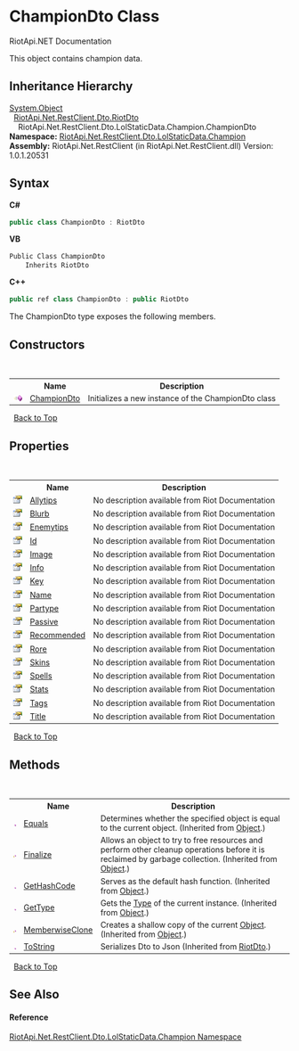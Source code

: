 # ChampionDto Class
RiotApi.NET Documentation 

This object contains champion data.


## Inheritance Hierarchy
<a href="http://msdn2.microsoft.com/en-us/library/e5kfa45b" target="_blank">System.Object</a><br />&nbsp;&nbsp;<a href="22bc6593-2751-9b34-8b72-58f2176b2e98">RiotApi.Net.RestClient.Dto.RiotDto</a><br />&nbsp;&nbsp;&nbsp;&nbsp;RiotApi.Net.RestClient.Dto.LolStaticData.Champion.ChampionDto<br />
**Namespace:**&nbsp;<a href="3124c537-7898-7be7-0beb-c234e417bc16">RiotApi.Net.RestClient.Dto.LolStaticData.Champion</a><br />**Assembly:**&nbsp;RiotApi.Net.RestClient (in RiotApi.Net.RestClient.dll) Version: 1.0.1.20531

## Syntax

**C#**<br />
``` C#
public class ChampionDto : RiotDto
```

**VB**<br />
``` VB
Public Class ChampionDto
	Inherits RiotDto
```

**C++**<br />
``` C++
public ref class ChampionDto : public RiotDto
```

The ChampionDto type exposes the following members.


## Constructors
&nbsp;<table><tr><th></th><th>Name</th><th>Description</th></tr><tr><td>![Public method](media/pubmethod.gif "Public method")</td><td><a href="c647d5db-3cc9-10dd-76bf-3ba7591bbe8c">ChampionDto</a></td><td>
Initializes a new instance of the ChampionDto class</td></tr></table>&nbsp;
<a href="#championdto-class">Back to Top</a>

## Properties
&nbsp;<table><tr><th></th><th>Name</th><th>Description</th></tr><tr><td>![Public property](media/pubproperty.gif "Public property")</td><td><a href="e93f43b4-0796-a98e-42f7-ab473f7c54f0">Allytips</a></td><td>
No description available from Riot Documentation</td></tr><tr><td>![Public property](media/pubproperty.gif "Public property")</td><td><a href="7514e1fb-8bdc-816a-0da8-0b5be05817d3">Blurb</a></td><td>
No description available from Riot Documentation</td></tr><tr><td>![Public property](media/pubproperty.gif "Public property")</td><td><a href="529191ea-5a13-3373-1758-8a343c1c2f73">Enemytips</a></td><td>
No description available from Riot Documentation</td></tr><tr><td>![Public property](media/pubproperty.gif "Public property")</td><td><a href="fc17533a-d8cc-8ca9-807a-b16d1cbce56b">Id</a></td><td>
No description available from Riot Documentation</td></tr><tr><td>![Public property](media/pubproperty.gif "Public property")</td><td><a href="6b95b7e3-194c-f503-c52a-9ac764c94528">Image</a></td><td>
No description available from Riot Documentation</td></tr><tr><td>![Public property](media/pubproperty.gif "Public property")</td><td><a href="2a3f00a9-4d73-97d2-653f-bfc734cd3bc4">Info</a></td><td>
No description available from Riot Documentation</td></tr><tr><td>![Public property](media/pubproperty.gif "Public property")</td><td><a href="47a730e9-974f-f308-5a85-54aa1853d07b">Key</a></td><td>
No description available from Riot Documentation</td></tr><tr><td>![Public property](media/pubproperty.gif "Public property")</td><td><a href="53a4b065-e3b6-e241-dbf9-aca4400a47f3">Name</a></td><td>
No description available from Riot Documentation</td></tr><tr><td>![Public property](media/pubproperty.gif "Public property")</td><td><a href="ac95babc-d587-4e63-368e-3fbc8667a2c9">Partype</a></td><td>
No description available from Riot Documentation</td></tr><tr><td>![Public property](media/pubproperty.gif "Public property")</td><td><a href="896129f3-3c13-559c-daa2-e9011e753716">Passive</a></td><td>
No description available from Riot Documentation</td></tr><tr><td>![Public property](media/pubproperty.gif "Public property")</td><td><a href="2ee6c321-bed6-1c52-1eb7-c82dbf9a1916">Recommended</a></td><td>
No description available from Riot Documentation</td></tr><tr><td>![Public property](media/pubproperty.gif "Public property")</td><td><a href="8775da34-8c36-aaea-a0c6-22f07876cf73">Rore</a></td><td>
No description available from Riot Documentation</td></tr><tr><td>![Public property](media/pubproperty.gif "Public property")</td><td><a href="1dc0c8a2-6c41-fb85-91f7-ceb166cab6e7">Skins</a></td><td>
No description available from Riot Documentation</td></tr><tr><td>![Public property](media/pubproperty.gif "Public property")</td><td><a href="bda57a01-ec55-d730-7cd5-3b9149fcaea5">Spells</a></td><td>
No description available from Riot Documentation</td></tr><tr><td>![Public property](media/pubproperty.gif "Public property")</td><td><a href="f8f25db4-c6df-3d55-4704-984201aad73b">Stats</a></td><td>
No description available from Riot Documentation</td></tr><tr><td>![Public property](media/pubproperty.gif "Public property")</td><td><a href="786132e9-7648-6350-f5a8-f7e054df40c7">Tags</a></td><td>
No description available from Riot Documentation</td></tr><tr><td>![Public property](media/pubproperty.gif "Public property")</td><td><a href="05eab86d-6060-3b17-dede-82e7b4486ef8">Title</a></td><td>
No description available from Riot Documentation</td></tr></table>&nbsp;
<a href="#championdto-class">Back to Top</a>

## Methods
&nbsp;<table><tr><th></th><th>Name</th><th>Description</th></tr><tr><td>![Public method](media/pubmethod.gif "Public method")</td><td><a href="http://msdn2.microsoft.com/en-us/library/bsc2ak47" target="_blank">Equals</a></td><td>
Determines whether the specified object is equal to the current object.
 (Inherited from <a href="http://msdn2.microsoft.com/en-us/library/e5kfa45b" target="_blank">Object</a>.)</td></tr><tr><td>![Protected method](media/protmethod.gif "Protected method")</td><td><a href="http://msdn2.microsoft.com/en-us/library/4k87zsw7" target="_blank">Finalize</a></td><td>
Allows an object to try to free resources and perform other cleanup operations before it is reclaimed by garbage collection.
 (Inherited from <a href="http://msdn2.microsoft.com/en-us/library/e5kfa45b" target="_blank">Object</a>.)</td></tr><tr><td>![Public method](media/pubmethod.gif "Public method")</td><td><a href="http://msdn2.microsoft.com/en-us/library/zdee4b3y" target="_blank">GetHashCode</a></td><td>
Serves as the default hash function.
 (Inherited from <a href="http://msdn2.microsoft.com/en-us/library/e5kfa45b" target="_blank">Object</a>.)</td></tr><tr><td>![Public method](media/pubmethod.gif "Public method")</td><td><a href="http://msdn2.microsoft.com/en-us/library/dfwy45w9" target="_blank">GetType</a></td><td>
Gets the <a href="http://msdn2.microsoft.com/en-us/library/42892f65" target="_blank">Type</a> of the current instance.
 (Inherited from <a href="http://msdn2.microsoft.com/en-us/library/e5kfa45b" target="_blank">Object</a>.)</td></tr><tr><td>![Protected method](media/protmethod.gif "Protected method")</td><td><a href="http://msdn2.microsoft.com/en-us/library/57ctke0a" target="_blank">MemberwiseClone</a></td><td>
Creates a shallow copy of the current <a href="http://msdn2.microsoft.com/en-us/library/e5kfa45b" target="_blank">Object</a>.
 (Inherited from <a href="http://msdn2.microsoft.com/en-us/library/e5kfa45b" target="_blank">Object</a>.)</td></tr><tr><td>![Public method](media/pubmethod.gif "Public method")</td><td><a href="e5b2e748-9f2c-8c52-118b-c0e16562d719">ToString</a></td><td>
Serializes Dto to Json
 (Inherited from <a href="22bc6593-2751-9b34-8b72-58f2176b2e98">RiotDto</a>.)</td></tr></table>&nbsp;
<a href="#championdto-class">Back to Top</a>

## See Also


#### Reference
<a href="3124c537-7898-7be7-0beb-c234e417bc16">RiotApi.Net.RestClient.Dto.LolStaticData.Champion Namespace</a><br />